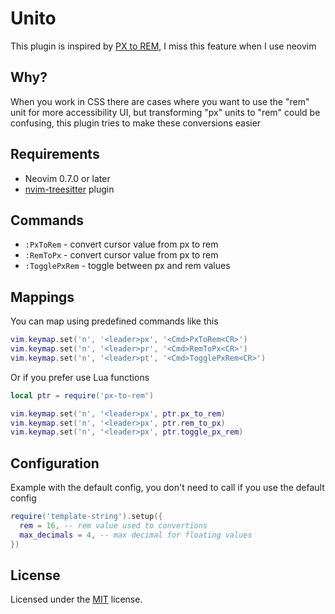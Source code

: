 # Unito

This plugin is inspired by [PX to REM](https://marketplace.visualstudio.com/items?itemName=sainoba.px-to-rem), I miss this feature when I use neovim

## Why?

When you work in CSS there are cases where you want to use the "rem" unit for more accessibility UI,
but transforming "px" units to "rem" could be confusing, this plugin tries to make these conversions easier

## Requirements

- Neovim 0.7.0 or later
- [nvim-treesitter](https://github.com/nvim-treesitter/nvim-treesitter) plugin

## Commands

- `:PxToRem` - convert cursor value from px to rem
- `:RemToPx` - convert cursor value from px to rem
- `:TogglePxRem` - toggle between px and rem values

## Mappings

You can map using predefined commands like this

```lua
vim.keymap.set('n', '<leader>px', '<Cmd>PxToRem<CR>')
vim.keymap.set('n', '<leader>pr', '<Cmd>RemToPx<CR>')
vim.keymap.set('n', '<leader>pt', '<Cmd>TogglePxRem<CR>')
```

Or if you prefer use Lua functions

```lua
local ptr = require('px-to-rem')

vim.keymap.set('n', '<leader>px', ptr.px_to_rem)
vim.keymap.set('n', '<leader>px', ptr.rem_to_px)
vim.keymap.set('n', '<leader>px', ptr.toggle_px_rem)
```

## Configuration

Example with the default config, you don't need to call if you use the default config

```lua
require('template-string').setup({
  rem = 16, -- rem value used to convertions
  max_decimals = 4, -- max decimal for floating values
})
```

## License

Licensed under the [MIT](./LICENSE) license.
